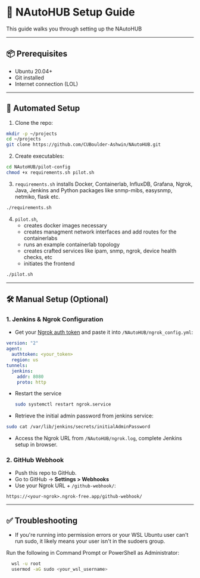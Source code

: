 # 🚀 NAutoHUB Setup Guide

This guide walks you through setting up the NAutoHUB

---

## 📦 Prerequisites

- Ubuntu 20.04+
- Git installed
- Internet connection (LOL)

---

## 🤖 Automated Setup

1. Clone the repo:

```bash
mkdir -p ~/projects
cd ~/projects
git clone https://github.com/CUBoulder-Ashwin/NAutoHUB.git
```

2. Create executables:

```bash
cd NAutoHUB/pilot-config
chmod +x requirements.sh pilot.sh
```

3. `requirements.sh` installs Docker, Containerlab, InfluxDB, Grafana, Ngrok, Java, Jenkins and Python packages like snmp-mibs, easysnmp, netmiko, flask etc.

```bash
./requirements.sh
```

4. `pilot.sh`,
   - creates docker images necessary
   - creates managment network interfaces and add routes for the containerlabs
   - runs an example containerlab topology
   - creates crafted services like ipam, snmp, ngrok, device health checks, etc
   - initiates the frontend

```bash
./pilot.sh
```

---

## 🛠️ Manual Setup (Optional) 

### 1. Jenkins & Ngrok Configuration

- Get your [Ngrok auth token](https://dashboard.ngrok.com/get-started/your-authtoken) and paste it into `/NAutoHUB/ngrok_config.yml`:

```yaml
version: "2"
agent:
  authtoken: <your_token>
  region: us
tunnels:
  jenkins:
    addr: 8080
    proto: http
```
- Restart the service

  ```bash
  sudo systemctl restart ngrok.service
  
- Retrieve the initial admin password from jenkins service:

```bash
sudo cat /var/lib/jenkins/secrets/initialAdminPassword
```

- Access the Ngrok URL from `/NAutoHUB/ngrok.log`, complete Jenkins setup in browser.

### 2. GitHub Webhook

- Push this repo to GitHub.
- Go to GitHub → **Settings > Webhooks**
- Use your Ngrok URL + `/github-webhook/`:

```text
https://<your-ngrok>.ngrok-free.app/github-webhook/
```

---

## ✅ Troubleshooting

- If you're running into permission errors or your WSL Ubuntu user can't run sudo, it likely means your user isn't in the sudoers group. 

Run the following in Command Prompt or PowerShell as Administrator:

```bash
  wsl -u root
  usermod -aG sudo <your_wsl_username>
```
